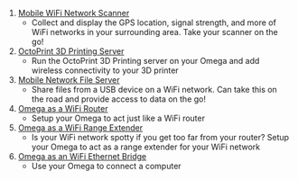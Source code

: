 1. [Mobile WiFi Network Scanner](#wifi-network-scanner)
	* Collect and display the GPS location, signal strength, and more of WiFi networks in your surrounding area. Take your scanner on the go!
1. [OctoPrint 3D Printing Server](#3d-print-server)
	* Run the OctoPrint 3D Printing server on your Omega and add wireless connectivity to your 3D printer
1. [Mobile Network File Server](#network-file-server)
	* Share files from a USB device on a WiFi network. Can take this on the road and provide access to data on the go!
1. [Omega as a WiFi Router](#omega-wifi-router)
	* Setup your Omega to act just like a WiFi router
1. [Omega as a WiFi Range Extender](#omega-wifi-range-extender)
	* Is your WiFi network spotty if you get too far from your router? Setup your Omega to act as a range extender for your WiFi network
1. [Omega as an WiFi Ethernet Bridge](#omega-wifi-ethernet-bridge)
	* Use your Omega to connect a computer
